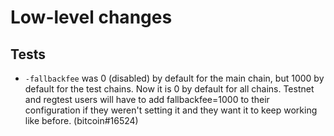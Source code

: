 
Low-level changes
=================

Tests
---

- `-fallbackfee` was 0 (disabled) by default for the main chain, but 1000 by default for the test chains. Now it is 0 by default for all chains. Testnet and regtest users will have to add fallbackfee=1000 to their configuration if they weren't setting it and they want it to keep working like before. (bitcoin#16524)
